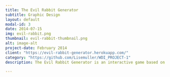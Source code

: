 ```yaml
---
title: The Evil Rabbit Generator
subtitle: Graphic Design
layout: default
modal-id: 3
date: 2014-07-15
img: evil-rabbit.png
thumbnail: evil-rabbit-thumbnail.png
alt: image-alt
project-date: February 2014
client: "https://evil-rabbit-generator.herokuapp.com/"
category: "https://github.com/Lisemuller/WDI_PROJECT-1"
description: The Evil Rabbit Generator is an interactive game based on the rule of the Mastermind, using Javascript and JQuery. The main challenge of this project stands in the game logic, as the computer not only has to generate a random combination of colours to be guessed by the player, but also has to give feedback to the player each time he plays a move, to lead him to the solution.

---
```

